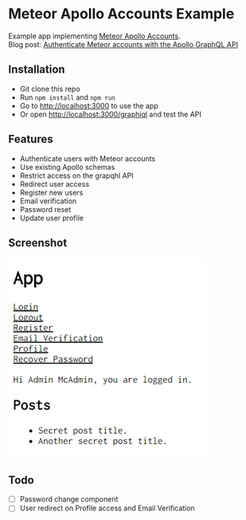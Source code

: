 # Meteor Apollo Accounts Example

Example app implementing [Meteor Apollo Accounts](https://github.com/nicolaslopezj/meteor-apollo-accounts).  
Blog post: [Authenticate Meteor accounts with the Apollo GraphQL API](https://janikvonrotz.ch/2016/11/12/authenticate-meteor-accounts-with-the-apollo-graphql-api/)  

## Installation

* Git clone this repo
* Run `npm install` and `npm run`
* Go to [http://localhost:3000](http://localhost:3000) to use the app
* Or open [http://localhost:3000/graphiql](http://localhost:3000/graphiql) and test the API

## Features

* Authenticate users with Meteor accounts
* Use existing Apollo schemas
* Restrict access on the grapqhl API
* Redirect user access
* Register new users
* Email verification
* Password reset
* Update user profile

## Screenshot

![](screenshot.png)

## Todo

- [ ] Password change component
- [ ] User redirect on Profile access and Email Verification
